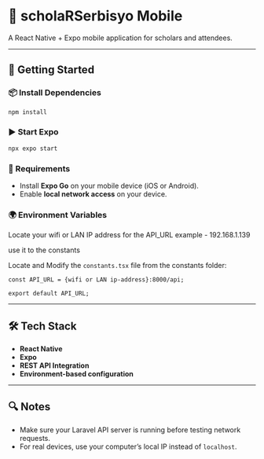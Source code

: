 # 📱 scholaRSerbisyo Mobile

A React Native + Expo mobile application for scholars and attendees.

---

## 🚀 Getting Started

### 📦 Install Dependencies

```bash
npm install
```

### ▶️ Start Expo

```bash
npx expo start
```

### 📱 Requirements

- Install **Expo Go** on your mobile device (iOS or Android).
- Enable **local network access** on your device.

### 🌍 Environment Variables

Locate your wifi or LAN IP address for the API_URL
example - 192.168.1.139

use it to the constants

Locate and Modify the `constants.tsx` file from the constants folder:

```constants.tsx
const API_URL = {wifi or LAN ip-address}:8000/api;

export default API_URL;
```

---

## 🛠️ Tech Stack

- **React Native**
- **Expo**
- **REST API Integration**
- **Environment-based configuration**

---

## 🔍 Notes

- Make sure your Laravel API server is running before testing network requests.
- For real devices, use your computer’s local IP instead of `localhost`.

